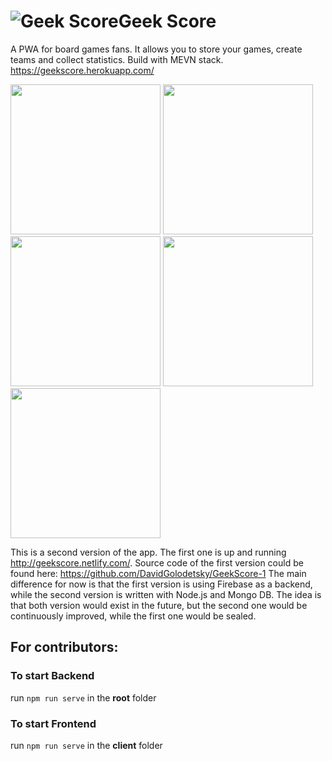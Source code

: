 
#  ![Geek Score ](https://i.ibb.co/gWTjWGK/mstile-144x144.png)Geek Score

A PWA for board games fans. It allows you to store your games, create teams and collect statistics. Build with MEVN stack.
https://geekscore.herokuapp.com/

<img src="https://i.ibb.co/GFyt0c3/Screenshot-at-Sep-19-11-21-40.png" width=240> <img src="https://i.ibb.co/c38dqdM/Phone-Screenshot-2.png" width=240> <img src="https://i.ibb.co/9rqvSrP/Phone-Screenshot-3.png" width=240> <img src="https://i.ibb.co/CWrw6vc/Phone-Screenshot-4.png" width=240> <img src="https://i.ibb.co/LxyqVmm/Phone-Screenshot-5.png" width=240> 

This is a second version of the app. The first one is up and running http://geekscore.netlify.com/.
Source code of the first version could be found here: https://github.com/DavidGolodetsky/GeekScore-1
The main difference for now is that the first version is using Firebase as a backend, while the second version is written with Node.js and Mongo DB. The idea is that both version would exist in the future, but the second one would be continuously  improved, while the first one would be sealed.

## For contributors:

### To start Backend
run `npm run serve` in the **root**  folder

### To start Frontend
run `npm run serve` in the **client** folder

